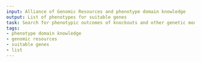```yaml
---
input: Alliance of Genomic Resources and phenotype domain knowledge
output: List of phenotypes for suitable genes
task: Search for phenotypic outcomes of knockouts and other genetic modifications of genes
tags:
- phenotype domain knowledge
- genomic resources
- suitable genes
- list
---
```

